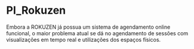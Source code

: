 # PI_Rokuzen
Embora a ROKUZEN já possua um sistema de agendamento online funcional, o maior problema atual se dá no agendamento de sessões com visualizações em tempo real e utilizações dos espaços físicos.
